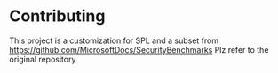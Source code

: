 
# Contributing

This project is a customization for SPL and a subset from https://github.com/MicrosoftDocs/SecurityBenchmarks
Plz refer to the original repository
